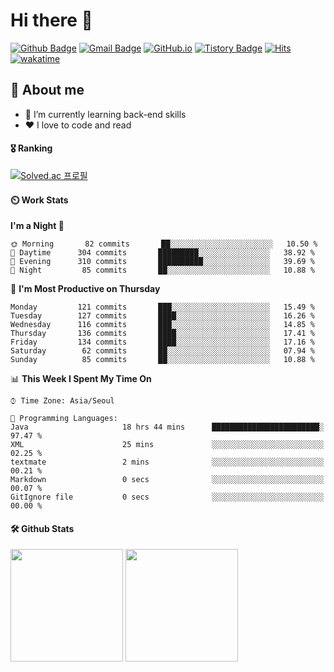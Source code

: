 # Hi there 👋
[![Github Badge](https://img.shields.io/badge/-uiw6unoh-grey?style=flat&logo=github&logoColor=white&link=https://github.com/uiw6unoh/)](https://www.github.com/uiw6unoh/) 
[![Gmail Badge](https://img.shields.io/badge/-uiw6unoh@naver.com-c14438?style=flat&logo=Gmail&logoColor=white&link=mailto:uiw6unoh@naver.com)](mailto:uiw6unoh@naver.com) 
[![GitHub.io](https://img.shields.io/badge/GitHub.io-orange?style=flat&logoColor=white)](https://uiw6unoh.github.io/)
[![Tistory Badge](https://img.shields.io/badge/Tech%20Blog-yellow?style=flat&logoColor=white)](https://#/)
[![Hits](https://hits.seeyoufarm.com/api/count/incr/badge.svg?url=https%3A%2F%2Fgithub.com%2Fuiw6unoh&count_bg=%2379C83D&title_bg=%23555555&icon=&icon_color=%23E7E7E7&title=hits&edge_flat=false)](https://hits.seeyoufarm.com)
[![wakatime](https://wakatime.com/badge/user/54252e40-b19e-45e1-9ec9-fb1c5a26c628.svg)](https://wakatime.com/@54252e40-b19e-45e1-9ec9-fb1c5a26c628)
<!-- [![Portfolio Badge](https://img.shields.io/badge/portfolio-web-blue?style=flat&link=https://github.com/uiw6unoh/)](https://github.com/uiw6unoh/)  -->

## 💬 About me
- 🌱 I’m currently learning back-end skills
- ❤️ I love to code and read


#### 🎖️ Ranking
[![Solved.ac 프로필](http://mazassumnida.wtf/api/v2/generate_badge?boj=uiw6unoh)](https://www.acmicpc.net/user/uiw6unoh)

#### ⏲️ Work Stats
<!--[![uiw6unoh's wakatime stats](https://github-readme-stats.vercel.app/api/wakatime?username=uiw6unoh)]-->

<!--START_SECTION:waka-->
**I'm a Night 🦉** 

```text
🌞 Morning       82 commits       ██░░░░░░░░░░░░░░░░░░░░░░░   10.50 % 
🌆 Daytime      304 commits       █████████░░░░░░░░░░░░░░░░   38.92 % 
🌃 Evening      310 commits       ██████████░░░░░░░░░░░░░░░   39.69 % 
🌙 Night         85 commits       ██░░░░░░░░░░░░░░░░░░░░░░░   10.88 % 

```
📅 **I'm Most Productive on Thursday** 

```text
Monday         121 commits       ███░░░░░░░░░░░░░░░░░░░░░░   15.49 % 
Tuesday        127 commits       ████░░░░░░░░░░░░░░░░░░░░░   16.26 % 
Wednesday      116 commits       ███░░░░░░░░░░░░░░░░░░░░░░   14.85 % 
Thursday       136 commits       ████░░░░░░░░░░░░░░░░░░░░░   17.41 % 
Friday         134 commits       ████░░░░░░░░░░░░░░░░░░░░░   17.16 % 
Saturday        62 commits       ██░░░░░░░░░░░░░░░░░░░░░░░   07.94 % 
Sunday          85 commits       ██░░░░░░░░░░░░░░░░░░░░░░░   10.88 % 

```


📊 **This Week I Spent My Time On** 

```text
⌚︎ Time Zone: Asia/Seoul

💬 Programming Languages: 
Java                     18 hrs 44 mins      ████████████████████████░   97.47 % 
XML                      25 mins             ░░░░░░░░░░░░░░░░░░░░░░░░░   02.25 % 
textmate                 2 mins              ░░░░░░░░░░░░░░░░░░░░░░░░░   00.21 % 
Markdown                 0 secs              ░░░░░░░░░░░░░░░░░░░░░░░░░   00.07 % 
GitIgnore file           0 secs              ░░░░░░░░░░░░░░░░░░░░░░░░░   00.00 % 

```


<!--END_SECTION:waka-->

#### 🛠️ Github Stats <br/>
<p>
  <img height="180em" src="https://github-readme-stats-git-masterrstaa-rickstaa.vercel.app/api?username=uiw6unoh&show_icons=true&include_all_commits=true">
  <img height="180em" src="https://github-readme-stats-git-masterrstaa-rickstaa.vercel.app/api/top-langs/?username=uiw6unoh&layout=compact">
</p>

